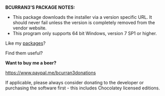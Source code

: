 **BCURRAN3'S PACKAGE NOTES:**

* This package downloads the installer via a version specific URL. It should never fail unless the version is completely removed from the vendor website.
* This program only supports 64 bit Windows, version 7 SP1 or higher.


Like my [packages](https://chocolatey.org/profiles/bcurran3)? 

Find them useful?

**Want to buy me a beer?**

https://www.paypal.me/bcurran3donations

If applicable, please always consider donating to the developer or purchasing the software first - this includes Chocolatey licensed editions.